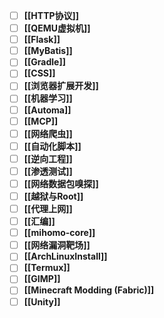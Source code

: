 - [ ] **[[HTTP协议]]**
- [ ] **[[QEMU虚拟机]]**
- [ ] **[[Flask]]**
- [ ] **[[MyBatis]]**
- [ ] **[[Gradle]]**
- [ ] **[[CSS]]**
- [ ] **[[浏览器扩展开发]]**
- [ ] **[[机器学习]]**
- [ ] **[[Automa]]**
- [ ] **[[MCP]]**
- [ ] **[[网络爬虫]]**
- [ ] **[[自动化脚本]]**
- [ ] **[[逆向工程]]**
- [ ] **[[渗透测试]]**
- [ ] **[[网络数据包嗅探]]**
- [ ] **[[越狱与Root]]**
- [ ] **[[代理上网]]**
- [ ] **[[汇编]]**
- [ ] **[[mihomo-core]]**
- [ ] **[[网络漏洞靶场]]**
- [ ] **[[ArchLinuxInstall]]**
- [ ] **[[Termux]]**
- [ ] **[[GIMP]]**
- [ ] **[[Minecraft Modding (Fabric)]]**
- [ ] **[[Unity]]**